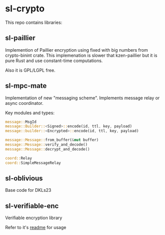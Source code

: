 # sl-crypto

This repo contains libraries:

## sl-paillier

Implemention of Paillier encryption using fixed with big numbers
from crypto-binint crate. This implemenation is slower that kzen-paillier
but it is pure Rust and use constant-time computations.

Also it is GPL/LGPL free.

## sl-mpc-mate

Implementation of new "messaging scheme". Implements message relay or
async coordinator.

Key modules and types:

```rust
message::MsgId
message::Builder::<Signed>::encode(id, ttl, key, payload)
message::builder::<Encrypted>::encode(id, ttl, key, payload)

message::Message::from_buffer(&mut buffer)
message::Message::verify_and_decode()
message::Message::decrypt_and_decode()

coord::Relay
coord::SimpleMessageRelay
```

## sl-oblivious

Base code for DKLs23

## sl-verifiable-enc

Verifiable encryption library

Refer to it's [readme](/crates/sl-verifiable-enc/README.md) for usage



